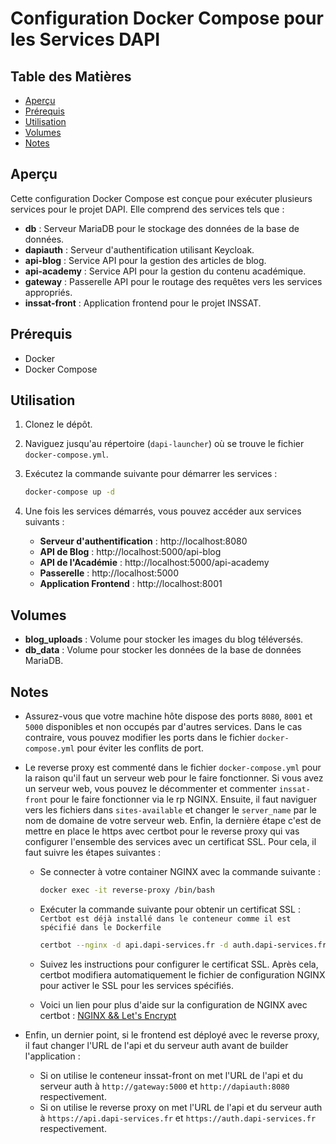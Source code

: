 # Configuration Docker Compose pour les Services DAPI

## Table des Matières
- [Aperçu](#aperçu)
- [Prérequis](#prérequis)
- [Utilisation](#utilisation)
- [Volumes](#volumes)
- [Notes](#notes)

## Aperçu
Cette configuration Docker Compose est conçue pour exécuter plusieurs services pour le projet DAPI. Elle comprend des services tels que :

- **db** : Serveur MariaDB pour le stockage des données de la base de données.
- **dapiauth** : Serveur d'authentification utilisant Keycloak.
- **api-blog** : Service API pour la gestion des articles de blog.
- **api-academy** : Service API pour la gestion du contenu académique.
- **gateway** : Passerelle API pour le routage des requêtes vers les services appropriés.
- **inssat-front** : Application frontend pour le projet INSSAT.

## Prérequis
- Docker
- Docker Compose

## Utilisation
1. Clonez le dépôt.
2. Naviguez jusqu'au répertoire (`dapi-launcher`) où se trouve le fichier `docker-compose.yml`.
3. Exécutez la commande suivante pour démarrer les services :

    ```bash
    docker-compose up -d
    ```

4. Une fois les services démarrés, vous pouvez accéder aux services suivants :

   - **Serveur d'authentification** : http://localhost:8080
   - **API de Blog** : http://localhost:5000/api-blog
   - **API de l'Académie** : http://localhost:5000/api-academy
   - **Passerelle** : http://localhost:5000
   - **Application Frontend** : http://localhost:8001

## Volumes
- **blog_uploads** : Volume pour stocker les images du blog téléversés.
- **db_data** : Volume pour stocker les données de la base de données MariaDB.

## Notes
- Assurez-vous que votre machine hôte dispose des ports `8080`, `8001` et `5000` disponibles et non occupés par d'autres services.
Dans le cas contraire, vous pouvez modifier les ports dans le fichier `docker-compose.yml` pour éviter les conflits de port.

- Le reverse proxy est commenté dans le fichier `docker-compose.yml` pour la raison qu'il faut un serveur web pour le faire fonctionner. Si vous avez un serveur web, vous pouvez le décommenter et commenter `inssat-front` pour le faire fonctionner via le rp NGINX.
Ensuite, il faut naviguer vers les fichiers dans `sites-available` et changer le `server_name` par le nom de domaine de votre serveur web.
Enfin, la dernière étape c'est de mettre en place le https avec certbot pour le reverse proxy qui vas configurer l'ensemble des services avec un certificat SSL. Pour cela, il faut suivre les étapes suivantes :
    - Se connecter à votre container NGINX avec la commande suivante :
        ```bash
        docker exec -it reverse-proxy /bin/bash
        ```
    - Exécuter la commande suivante pour obtenir un certificat SSL : `Certbot est déjà installé dans le conteneur comme il est spécifié dans le Dockerfile`
        ```bash
        certbot --nginx -d api.dapi-services.fr -d auth.dapi-services.fr -d intranet.dapi-services.fr # Remplacer les domaines par les vôtres
        ```
    - Suivez les instructions pour configurer le certificat SSL. Après cela, certbot modifiera automatiquement le fichier de configuration NGINX pour activer le SSL pour les services spécifiés.
    
    - Voici un lien pour plus d'aide sur la configuration de NGINX avec certbot : [NGINX && Let's Encrypt](https://www.digitalocean.com/community/tutorials/how-to-secure-nginx-with-let-s-encrypt-on-ubuntu-20-04)

- Enfin, un dernier point, si le frontend est déployé avec le reverse proxy, il faut changer l'URL de l'api et du serveur auth avant de builder l'application :
    - Si on utilise le conteneur inssat-front on met l'URL de l'api et du serveur auth à `http://gateway:5000` et `http://dapiauth:8080` respectivement.
    - Si on utilise le reverse proxy on met l'URL de l'api et du serveur auth à `https://api.dapi-services.fr` et `https://auth.dapi-services.fr` respectivement.